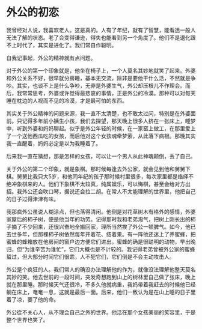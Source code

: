 # 外公的初恋

我曾经对人说，我喜欢老人。这是真的。人有了年纪，就有了智慧，能看透一般人无法了解的状态。老了会变得谦逊，得失也能看到另一个角度了。他们不是退化跟不上时代了，其实是进化了。我们常自作聪明。 

自我记事起，外公的精神就有点问题。 

对于外公的第一个印象就是，他坐在椅子上，一个人莫名其妙地就笑了起来。外婆和外公关系不好，很早就分房睡，基本无交流，除非是要他干什么活，不然就是争吵。其实，也谈不上是什么争吵，无非是外婆生气，外公却压根儿不作理会。而后，我常常思考，外婆或许觉得最悲哀的事情，正是外公的冷漠。那种可以对每天睡在枕边的人视而不见的冷漠，才是最可怕的东西。 

其实关于外公精神的问题来源，我一直不太清楚，也不敢太过问，特别是在外婆面前。只记得多年前小姨生小孩，我们去探望，那天晚上很多人挤在一张床上，睡梦中，听到外婆和妈妈聊起。似乎是外公年轻的时候，在一家窑上做工，在那里爱上了一个送他西瓜吃的女孩，而后他对这个女孩魂牵梦萦，从此落下病根。那晚其实我一直醒着，妈妈必定是以为我睡着了。 

后来我一直在猜想，那是怎样的女孩，可以让一个男人从此神魂颠倒，丢了自己。 

关于外公的第二个印象，就是象棋。那时候每逢去外公家，就会见到他和舅舅下棋。舅舅比我只大5岁，和他同年纪的孩子那时候村里很多，每次家里都是络绎不绝冲象棋来的人。他们下象棋不太较真，纯属娱乐，可以悔棋，甚至会给对方出招。我外公还会吹口琴，据说还会拉二胡。在常人不太能理解的世界里，他把自己的日子过得津津有味。 

我那疯外公虽说人糊涂点，但也落得清闲。他倒是对花草树木有格外的感情，外婆家屋后的柿子树，便是他当年的功劳。记得那时我和老弟淘气，把树上刚长出的柿子摘了不少回来，还很兴奋地全搬回家，理所当然挨了外公一顿脾气。如今，他已去世多年，但那棵柿子树依然每年开着花、结着果。有一阵他还迷上了养蜜蜂，把蜜蜂的蜂箱放在他房间的窗户边方便它们进出。蜜蜂的确是很聪明的动物，早出晚归，但“为谁辛苦为谁忙”，它们大概也是不计较的。我记得老弟曾被外公家的蜜蜂蜇过，但大部分时间它们很乖，人不犯它们，它们倒是不会主动攻击人。 

外公是个疯狂的人。我们常人的确没办法理解他的作为，就像没法理解他整天莫名其妙的笑。他去世前的一段时间，突发奇想跑到山上的树林里自己做了张床，晚上就在那里睡。那时候天气还很冷，不多久他就病重，我妈带着我赶去的时候他已经躺在床上，奄奄一息，这就是最后一面。后来，他们一致认为是在山上睡的日子里着了凉，要了他的命。 

外公從不关心人，从不理会自己之外的世界。他活在那个女孩美丽的笑容里，于是整个世界也笑了。